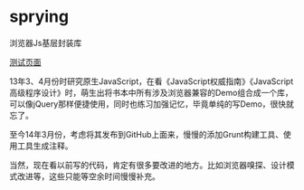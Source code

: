 sprying
=======

浏览器Js基层封装库

[测试页面
](http://sprying.github.io/sprying/Sprying.html)

13年3、4月份时研究原生JavaScript，在看《JavaScript权威指南》《JavaScript高级程序设计》时，萌生出将书本中所有涉及浏览器兼容的Demo组合成一个库，可以像jQuery那样便捷使用，同时也练习加强记忆，毕竟单纯的写Demo，很快就忘了。

至今14年3月份，考虑将其发布到GitHub上面来，慢慢的添加Grunt构建工具、使用工具生成注释。

当然，现在看以前写的代码，肯定有很多要改进的地方。比如浏览器嗅探、设计模式改进等，这些只能等空余时间慢慢补充。


